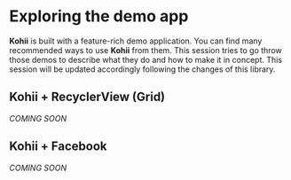 # Exploring the demo app

**Kohii** is built with a feature-rich demo application. You can find many recommended ways to use **Kohii** from them. This session tries to go throw those demos to describe what they do and how to make it in concept. This session will be updated accordingly following the changes of this library.

## Kohii + RecyclerView (Grid)

_COMING SOON_

## Kohii + Facebook

_COMING SOON_